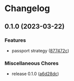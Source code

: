 # Changelog

## 0.1.0 (2023-03-22)


### Features

* passport strategy ([877472c](https://github.com/DamianoPellegrini/passport-simple-webauthn/commit/877472c05856050adb7aaa4a84d4751c8b07d8f3))


### Miscellaneous Chores

* release 0.1.0 ([a6d28dc](https://github.com/DamianoPellegrini/passport-simple-webauthn/commit/a6d28dc0045e1928be4ee8b0d76b41f391f3b214))
